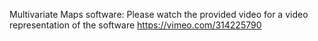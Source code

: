 Multivariate Maps software:
Please watch the provided video for a video representation of the software
https://vimeo.com/314225790
